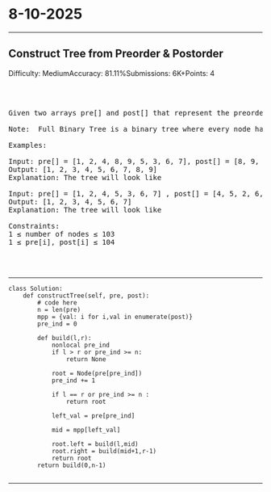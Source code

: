 # 8-10-2025
---
## Construct Tree from Preorder & Postorder
Difficulty: MediumAccuracy: 81.11%Submissions: 6K+Points: 4

<pre>



Given two arrays pre[] and post[] that represent the preorder and postorder traversals of a full binary tree. Your task is to construct the binary tree and return its root.

Note:  Full Binary Tree is a binary tree where every node has either 0 or 2 children. The preorder and postorder traversals contain unique values, and every value present in the preorder traversal is also found in the postorder traversal.

Examples:

Input: pre[] = [1, 2, 4, 8, 9, 5, 3, 6, 7], post[] = [8, 9, 4, 5, 2, 6, 7, 3, 1]
Output: [1, 2, 3, 4, 5, 6, 7, 8, 9]
Explanation: The tree will look like
   
Input: pre[] = [1, 2, 4, 5, 3, 6, 7] , post[] = [4, 5, 2, 6, 7, 3, 1]
Output: [1, 2, 3, 4, 5, 6, 7]
Explanation: The tree will look like
   
Constraints:
1 ≤ number of nodes ≤ 103
1 ≤ pre[i], post[i] ≤ 104



</pre>

---
```
class Solution:
    def constructTree(self, pre, post):
        # code here
        n = len(pre)
        mpp = {val: i for i,val in enumerate(post)}
        pre_ind = 0
        
        def build(l,r):
            nonlocal pre_ind
            if l > r or pre_ind >= n:
                return None
            
            root = Node(pre[pre_ind])
            pre_ind += 1
            
            if l == r or pre_ind >= n :
                return root
            
            left_val = pre[pre_ind]
            
            mid = mpp[left_val]
            
            root.left = build(l,mid)
            root.right = build(mid+1,r-1)
            return root
        return build(0,n-1)
        
```
---
